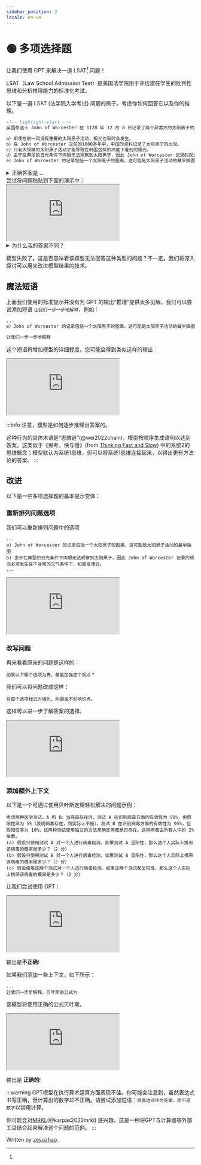 ```yaml
---
sidebar_position: 2
locale: en-us
---
```


# 🟢 多项选择题

让我们使用 GPT 来解决一道 LSAT[^1] 问题！

[^1]: 
LSAT（Law School Admission Test）是美国法学院用于评估潜在学生的批判性思维和分析推理能力的标准化考试。

以下是一道 LSAT (法学院入学考试) 问题的例子。考虑你如何回答它以及你的推理。

```md
<!-- highlight-start -->
英国修道士 John of Worcester 在 1128 年 12 月 8 日记录了两个异常大的太阳黑子的出现。五天后，韩国南部观察到了一个明亮的极光。太阳黑子活动通常在平均五天的时间段之后，极光出现。因此，韩国的观测有助于证实 John of Worcester 的观测。以下哪项是正确的，如果是正确的，最能加强这个观点？

a）即使在前一周没有重要的太阳黑子活动，极光也有时会发生。
b）在 John of Worcester 之前的1000多年中，中国的资料记录了太阳黑子的出现。
c）只有大规模的太阳黑子活动才能导致在韩国这样的纬度下看到的极光。
d）由于在典型的日光条件下肉眼无法观察到太阳黑子，因此 John of Worcester 记录的观测必须发生在不寻常的天气条件下，如雾或薄云。
e）John of Worcester 的记录包括一个太阳黑子的图画，这可能是太阳黑子活动的最早插图。
```

<details>
<summary>正确答案是 ...</summary>
c）只有大规模的太阳黑子活动才能导致在韩国这样的纬度下看到的极光。
</details>
尝试将问题粘贴到下面的演示中：

<iframe
    src="https://embed.learnprompting.org/embed?config=eyJ0b3BQIjowLCJ0ZW1wZXJhdHVyZSI6MCwibWF4VG9rZW5zIjoyNTYsIm91dHB1dCI6ImXvvIlKb2huIG9mIFdvcmNlc3RlciDnmoTorrDlvZXljIXmi6zkuIDkuKrlpKrpmLPpu5HlrZDnmoTlm77nlLvvvIzov5nlj6%2Fog73mmK%2FlpKrpmLPpu5HlrZDmtLvliqjnmoTmnIDml6nmj5Llm77jgIIiLCJwcm9tcHQiOiLoi7Hlm73kv67pgZPlo6sgSm9obiBvZiBXb3JjZXN0ZXIg5ZyoIDExMjgg5bm0IDEyIOaciCA4IOaXpeiusOW9leS6huS4pOS4quW8guW4uOWkp%2BeahOWkqumYs%2Bm7keWtkOeahOWHuueOsOOAguS6lOWkqeWQju%2B8jOmfqeWbveWNl%2BmDqOinguWvn%2BWIsOS6huS4gOS4quaYjuS6rueahOaegeWFieOAguWkqumYs%2Bm7keWtkOa0u%2BWKqOmAmuW4uOWcqOW5s%2BWdh%2BS6lOWkqeeahOaXtumXtOauteS5i%2BWQju%2B8jOaegeWFieWHuueOsOOAguWboOatpO%2B8jOmfqeWbveeahOingua1i%2BacieWKqeS6juivgeWuniBKb2huIG9mIFdvcmNlc3RlciDnmoTop4LmtYvjgILku6XkuIvlk6rpobnmmK%2FmraPnoa7nmoTvvIzlpoLmnpzmmK%2FmraPnoa7nmoTvvIzmnIDog73liqDlvLrov5nkuKrop4LngrnvvJ9cbiBh77yJ5Y2z5L2%2F5Zyo5YmN5LiA5ZGo5rKh5pyJ6YeN6KaB55qE5aSq6Ziz6buR5a2Q5rS75Yqo77yM5p6B5YWJ5Lmf5pyJ5pe25Lya5Y%2BR55Sf44CCXG4gYu%2B8ieWcqCBKb2huIG9mIFdvcmNlc3RlciDkuYvliY3nmoQxMDAw5aSa5bm05Lit77yM5Lit5Zu955qE6LWE5paZ6K6w5b2V5LqG5aSq6Ziz6buR5a2Q55qE5Ye6546w44CCXG4gY%2B%2B8ieWPquacieWkp%2BinhOaooeeahOWkqumYs%2Bm7keWtkOa0u%2BWKqOaJjeiDveWvvOiHtOWcqOmfqeWbvei%2Fmeagt%2BeahOe6rOW6puS4i%2Beci%2BWIsOeahOaegeWFieOAglxuIGTvvInnlLHkuo7lnKjlhbjlnovnmoTml6XlhYnmnaHku7bkuIvogonnnLzml6Dms5Xop4Llr5%2FliLDlpKrpmLPpu5HlrZDvvIzlm6DmraQgSm9obiBvZiBXb3JjZXN0ZXIg6K6w5b2V55qE6KeC5rWL5b%2BF6aG75Y%2BR55Sf5Zyo5LiN5a%2B75bi455qE5aSp5rCU5p2h5Lu25LiL77yM5aaC6Zu%2B5oiW6JaE5LqR44CCXG4gZe%2B8iUpvaG4gb2YgV29yY2VzdGVyIOeahOiusOW9leWMheaLrOS4gOS4quWkqumYs%2Bm7keWtkOeahOWbvueUu%2B%2B8jOi%2FmeWPr%2BiDveaYr%2BWkqumYs%2Bm7keWtkOa0u%2BWKqOeahOacgOaXqeaPkuWbvuOAgiIsIm1vZGVsIjoidGV4dC1kYXZpbmNpLTAwMyJ9"
    style={{width:"100%", height:"500px", border:"0", borderRadius:"4px", overflow:"hidden"}}
    sandbox="allow-forms allow-modals allow-popups allow-presentation allow-same-origin allow-scripts"
></iframe>

<details scheme='warning'>
<summary>为什么我的答案不同？</summary>
您的答案可能会因为以下原因而不同：

1）基础模型 GPT-3 的更新
2）文本生成过程中的随机性。我们可以通过将 <a href="https://beta.openai.com/docs/api-reference/completions/create#completions/create-temperature">temperature</a> 设置为 0 来使输出更加一致。

</details>

模型失败了。这是否意味着该模型无法回答这种类型的问题？不一定。我们将深入探讨可以用来改进模型结果的技术。

## 魔法短语
上面我们使用的标准提示并没有为 GPT 的输出“推理”提供太多见解。我们可以尝试添加短语 `让我们一步一步地解释`，例如：

```markdown
...
e）John of Worcester 的记录包括一个太阳黑子的图画，这可能是太阳黑子活动的最早插图。

让我们一步一步地解释
```

这个短语将增加模型的详细程度。您可能会得到类似这样的输出：

<iframe
    src="https://embed.learnprompting.org/embed?config=eyJtb2RlbCI6InRleHQtZGF2aW5jaS0wMDMiLCJwcm9tcHQiOiLoi7Hlm73kv67pgZPlo6sgSm9obiBvZiBXb3JjZXN0ZXIg5ZyoIDExMjgg5bm0IDEyIOaciCA4IOaXpeiusOW9leS6huS4pOS4quW8guW4uOWkp%2BeahOWkqumYs%2Bm7keWtkOeahOWHuueOsOOAguS6lOWkqeWQju%2B8jOmfqeWbveWNl%2BmDqOinguWvn%2BWIsOS6huS4gOS4quaYjuS6rueahOaegeWFieOAguWkqumYs%2Bm7keWtkOa0u%2BWKqOmAmuW4uOWcqOW5s%2BWdh%2BS6lOWkqeeahOaXtumXtOauteS5i%2BWQju%2B8jOaegeWFieWHuueOsOOAguWboOatpO%2B8jOmfqeWbveeahOingua1i%2BacieWKqeS6juivgeWuniBKb2huIG9mIFdvcmNlc3RlciDnmoTop4LmtYvjgILku6XkuIvlk6rpobnmmK%2FmraPnoa7nmoTvvIzlpoLmnpzmmK%2FmraPnoa7nmoTvvIzmnIDog73liqDlvLrov5nkuKrop4LngrnvvJ9cbmHvvInljbPkvb%2FlnKjliY3kuIDlkajmsqHmnInph43opoHnmoTlpKrpmLPpu5HlrZDmtLvliqjvvIzmnoHlhYnkuZ%2FmnInml7bkvJrlj5HnlJ%2FjgIJcbmLvvInlnKggSm9obiBvZiBXb3JjZXN0ZXIg5LmL5YmN55qEMTAwMOWkmuW5tOS4re%2B8jOS4reWbveeahOi1hOaWmeiusOW9leS6huWkqumYs%2Bm7keWtkOeahOWHuueOsOOAglxuY%2B%2B8ieWPquacieWkp%2BinhOaooeeahOWkqumYs%2Bm7keWtkOa0u%2BWKqOaJjeiDveWvvOiHtOWcqOmfqeWbvei%2Fmeagt%2BeahOe6rOW6puS4i%2Beci%2BWIsOeahOaegeWFieOAglxuZO%2B8ieeUseS6juWcqOWFuOWei%2BeahOaXpeWFieadoeS7tuS4i%2BiCieecvOaXoOazleinguWvn%2BWIsOWkqumYs%2Bm7keWtkO%2B8jOWboOatpCBKb2huIG9mIFdvcmNlc3RlciDorrDlvZXnmoTop4LmtYvlv4Xpobvlj5HnlJ%2FlnKjkuI3lr7vluLjnmoTlpKnmsJTmnaHku7bkuIvvvIzlpoLpm77miJboloTkupHjgIJcbmXvvIlKb2huIG9mIFdvcmNlc3RlciDnmoTorrDlvZXljIXmi6zkuIDkuKrlpKrpmLPpu5HlrZDnmoTlm77nlLvvvIzov5nlj6%2Fog73mmK%2FlpKrpmLPpu5HlrZDmtLvliqjnmoTmnIDml6nmj5Llm77jgILorqnmiJHku6zkuIDmraXkuIDmraXlnLDop6Pph4oiLCJvdXRwdXQiOiJB77yJ5q2k6YCJ6aG55piv5LiN5q2j56Gu55qE44CC6L%2BZ5Liq562U5qGI5bm25rKh5pyJ5Yqg5by66KeC54K577yM5Zug5Li65a6D5o%2BQ5Ye65LqG5p6B5YWJ55qE5Y%2Bm5LiA56eN6Kej6YeK44CCXG5C77yJ5q2k6YCJ6aG55piv5LiN5q2j56Gu55qE44CC6L%2BZ5Liq562U5qGI5bm25rKh5pyJ5Yqg5by66KeC54K577yM5Zug5Li65a6D5LiO5aSq6Ziz6buR5a2Q5rS75Yqo5ZKM5p6B5YWJ6KeC5rWL5LmL6Ze055qE6IGU57O75peg5YWz44CCXG5D77yJ5q2k6YCJ6aG55piv5q2j56Gu55qE44CC6L%2BZ5Liq562U5qGI6YCa6L%2BH6KGo5piOIEpvaG4gb2YgV29yY2VzdGVyIOiusOW9leeahOWkqumYs%2Bm7keWtkOa0u%2BWKqOaYr%2Bingua1i%2BWIsOeahOS6lOWkqeWQjuWcqOmfqeWbveeci%2BWIsOeahOaegeWFieeahOWOn%2BWboO%2B8jOS7juiAjOWKoOW8uuS6huingueCueOAglxuRO%2B8ieatpOmAiemhueaYr%2BS4jeato%2BehrueahOOAgui%2FmeS4quetlOahiOW5tuayoeacieWKoOW8uuingueCue%2B8jOWboOS4uuWug%2BS4juWkqumYs%2Bm7keWtkOa0u%2BWKqOWSjOaegeWFieingua1i%2BS5i%2BmXtOeahOiBlOezu%2BaXoOWFs%2BOAglxuRSkg5q2k6YCJ6aG55piv5LiN5q2j56Gu55qE44CC6L%2BZ5Liq562U5qGI5LiO5aSq6Ziz6buR5a2Q5rS75Yqo5ZKM5p6B5YWJ55qE5YWz57O75peg5YWz44CC5q2j56Gu562U5qGI5pivQykg5Y%2Bq5pyJ6YeN5bqm5aSq6Ziz6buR5a2Q5rS75Yqo5omN6IO95a%2B86Ie05Zyo6Z%2Bp5Zu96L%2BZ5qC35L2O55qE57qs5bqm5LiK5Y%2Bv6KeB55qE5p6B5YWJ44CCIiwibWF4VG9rZW5zIjoyNTYsImJveFJvd3MiOjEwLCJ0ZW1wZXJhdHVyZSI6MCwidG9wUCI6MX0%3D"
    style={{width:"100%", height:"500px", border:"0", borderRadius:"4px", overflow:"hidden"}}
    sandbox="allow-forms allow-modals allow-popups allow-presentation allow-same-origin allow-scripts"
></iframe>

<p></p>

:::info
注意，模型是如何逐步推理出答案的。

这种行为的具体术语是“思维链”(@wei2022chain)，模型按顺序生成语句以达到答案。这类似于《思考，快与慢》(from [Thinking Fast and Slow](https://en.wikipedia.org/wiki/Thinking,_Fast_and_Slow)) 中的系统2的思维概念；模型默认为系统1思维，但可以将系统1思维连接起来，以得出更有方法论的答案。
:::

## 改进

以下是一些多项选择题的基本提示变体：

### 重新排列问题选项

我们可以重新排列问题中的选项

```
...
a) John of Worcester 的记录包括一个太阳黑子的图画，这可能是太阳黑子活动的最早插图
b) 由于在典型的日光条件下肉眼无法观察到太阳黑子，因此 John of Worcester 记录的观测必须发生在不寻常的天气条件下，如雾或薄云。
...
```

<iframe
    src="https://embed.learnprompting.org/embed?config=eyJtb2RlbCI6InRleHQtZGF2aW5jaS0wMDMiLCJwcm9tcHQiOiLoi7Hlm73kv67pgZPlo6sgSm9obiBvZiBXb3JjZXN0ZXIg5ZyoIDExMjgg5bm0IDEyIOaciCA4IOaXpeiusOW9leS6huS4pOS4quW8guW4uOWkp%2BeahOWkqumYs%2Bm7keWtkOeahOWHuueOsOOAguS6lOWkqeWQju%2B8jOmfqeWbveWNl%2BmDqOinguWvn%2BWIsOS6huS4gOS4quaYjuS6rueahOaegeWFieOAguWkqumYs%2Bm7keWtkOa0u%2BWKqOmAmuW4uOWcqOW5s%2BWdh%2BS6lOWkqeeahOaXtumXtOauteS5i%2BWQju%2B8jOaegeWFieWHuueOsOOAguWboOatpO%2B8jOmfqeWbveeahOingua1i%2BacieWKqeS6juivgeWuniBKb2huIG9mIFdvcmNlc3RlciDnmoTop4LmtYvjgILku6XkuIvlk6rpobnmmK%2FmraPnoa7nmoTvvIzlpoLmnpzmmK%2FmraPnoa7nmoTvvIzmnIDog73liqDlvLrov5nkuKrop4LngrnvvJ9cbmHvvIlKb2huIG9mIFdvcmNlc3RlciDnmoTorrDlvZXljIXmi6zkuIDkuKrlpKrpmLPpu5HlrZDnmoTlm77nlLvvvIzov5nlj6%2Fog73mmK%2FlpKrpmLPpu5HlrZDmtLvliqjnmoTmnIDml6nmj5Llm77jgIJcbmLvvInnlLHkuo7lnKjlhbjlnovnmoTml6XlhYnmnaHku7bkuIvogonnnLzml6Dms5Xop4Llr5%2FliLDlpKrpmLPpu5HlrZDvvIzlm6DmraQgSm9obiBvZiBXb3JjZXN0ZXIg6K6w5b2V55qE6KeC5rWL5b%2BF6aG75Y%2BR55Sf5Zyo5LiN5a%2B75bi455qE5aSp5rCU5p2h5Lu25LiL77yM5aaC6Zu%2B5oiW6JaE5LqR44CCXG5j77yJ5Y2z5L2%2F5Zyo5YmN5LiA5ZGo5rKh5pyJ6YeN6KaB55qE5aSq6Ziz6buR5a2Q5rS75Yqo77yM5p6B5YWJ5Lmf5pyJ5pe25Lya5Y%2BR55Sf44CCXG5k77yJ5ZyoIEpvaG4gb2YgV29yY2VzdGVyIOS5i%2BWJjeeahDEwMDDlpJrlubTkuK3vvIzkuK3lm73nmoTotYTmlpnorrDlvZXkuoblpKrpmLPpu5HlrZDnmoTlh7rnjrDjgIJcbmXvvInlj6rmnInlpKfop4TmqKHnmoTlpKrpmLPpu5HlrZDmtLvliqjmiY3og73lr7zoh7TlnKjpn6nlm73ov5nmoLfnmoTnuqzluqbkuIvnnIvliLDnmoTmnoHlhYnjgILorqnmiJHku6zkuIDmraXkuIDmraXlnLDop6Pph4oiLCJvdXRwdXQiOiJBKSDliYrlvLEgLSDor6XpgInpobnliYrlvLHkuobop4LngrnvvIzlm6DkuLrlroPmmpfnpLrmnoHlhYnlubbkuI3kuIDlrprpnIDopoHnlLHlpKrpmLPpu5HlrZDmtLvliqjlvJXotbfvvIzogIzov5nmraPmmK%2FkvZzogIXor5Xlm77pmJDov7DnmoTop4LngrnjgIJCKSDkuI3lvbHlk40gLSDor6XpgInpobnlr7norrrngrnmsqHmnInlvbHlk43vvIzlm6DkuLrlroPkuI7lpKrpmLPpu5HlrZDlkozmnoHlhYnlh7rnjrDkuYvpl7TnmoTogZTns7vml6DlhbPjgIJDKSDlop7lvLogLSDor6XpgInpobnlop7lvLrkuoborrrngrnvvIzlm6DkuLrlroPooajmmI7lnKjpn6nlm73op4Llr5%2FliLDmnoHlhYnnmoTllK%2FkuIDmlrnms5XmmK%2FlpoLmnpzmnInlpKfop4TmqKHnmoTlpKrpmLPpu5HlrZDmtLvliqjvvIzogIzov5nlsLHmmK%2Fnuqbnv7DCt%2Bayg%2BaWr%2BeJueeahOWPkeeOsOOAgkQpIOWJiuW8sSAtIOivpemAiemhueWJiuW8seS6huingueCue%2B8jOWboOS4uuWug%2Baal%2Bekuue6pue%2FsMK35rKD5pav54m56KeC5a%2Bf5aSq6Ziz6buR5a2Q55qE5p2h5Lu25Y%2Bv6IO95LiN5Y%2Bv6Z2g77yM6L%2BZ5Y%2Bv6IO95Lya5a%2B55LuW55qE5Y%2BR546w55qE5YeG56Gu5oCn5Lqn55Sf5oCA55aR44CCRSkg5LiN5b2x5ZONIC0g6K%2Bl6YCJ6aG55a%2B56K6654K55rKh5pyJ5b2x5ZON77yM5Zug5Li65a6D5LiO5aSq6Ziz6buR5a2Q5ZKM5p6B5YWJ5Ye6546w5LmL6Ze055qE6IGU57O75peg5YWz44CCIiwibWF4VG9rZW5zIjoyNTYsImJveFJvd3MiOjEwLCJ0ZW1wZXJhdHVyZSI6MCwidG9wUCI6MX0%3D"
    style={{width:"100%", height:"500px", border:"0", borderRadius:"4px", overflow:"hidden"}}
    sandbox="allow-forms allow-modals allow-popups allow-presentation allow-same-origin allow-scripts"
></iframe>

### 改写问题


再来看看原来的问题是这样的：
```
如果以下哪个选项为真，最能加强这个观点？
```

我们可以将问题改成这样：
```
将每个选项标记为强化、削弱或不影响论点。
```
这样可以进一步了解答案的选择。


<iframe
    src="https://embed.learnprompting.org/embed?config=eyJtb2RlbCI6InRleHQtZGF2aW5jaS0wMDMiLCJwcm9tcHQiOiLoi7Hlm73kv67pgZPlo6sgSm9obiBvZiBXb3JjZXN0ZXIg5ZyoIDExMjgg5bm0IDEyIOaciCA4IOaXpeiusOW9leS6huS4pOS4quW8guW4uOWkp%2BeahOWkqumYs%2Bm7keWtkOeahOWHuueOsOOAguS6lOWkqeWQju%2B8jOmfqeWbveWNl%2BmDqOinguWvn%2BWIsOS6huS4gOS4quaYjuS6rueahOaegeWFieOAguWkqumYs%2Bm7keWtkOa0u%2BWKqOmAmuW4uOWcqOW5s%2BWdh%2BS6lOWkqeeahOaXtumXtOauteS5i%2BWQju%2B8jOaegeWFieWHuueOsOOAguWboOatpO%2B8jOmfqeWbveeahOingua1i%2BacieWKqeS6juivgeWuniBKb2huIG9mIFdvcmNlc3RlciDnmoTop4LmtYvjgILku6XkuIvlk6rpobnmmK%2FmraPnoa7nmoTvvIzlpoLmnpzmmK%2FmraPnoa7nmoTvvIzmnIDog73liqDlvLrov5nkuKrop4LngrnvvJ9cbmHvvInljbPkvb%2FlnKjliY3kuIDlkajmsqHmnInph43opoHnmoTlpKrpmLPpu5HlrZDmtLvliqjvvIzmnoHlhYnkuZ%2FmnInml7bkvJrlj5HnlJ%2FjgIJcbmLvvInlnKggSm9obiBvZiBXb3JjZXN0ZXIg5LmL5YmN55qEMTAwMOWkmuW5tOS4re%2B8jOS4reWbveeahOi1hOaWmeiusOW9leS6huWkqumYs%2Bm7keWtkOeahOWHuueOsOOAglxuY%2B%2B8ieWPquacieWkp%2BinhOaooeeahOWkqumYs%2Bm7keWtkOa0u%2BWKqOaJjeiDveWvvOiHtOWcqOmfqeWbvei%2Fmeagt%2BeahOe6rOW6puS4i%2Beci%2BWIsOeahOaegeWFieOAglxuZO%2B8ieeUseS6juWcqOWFuOWei%2BeahOaXpeWFieadoeS7tuS4i%2BiCieecvOaXoOazleinguWvn%2BWIsOWkqumYs%2Bm7keWtkO%2B8jOWboOatpCBKb2huIG9mIFdvcmNlc3RlciDorrDlvZXnmoTop4LmtYvlv4Xpobvlj5HnlJ%2FlnKjkuI3lr7vluLjnmoTlpKnmsJTmnaHku7bkuIvvvIzlpoLpm77miJboloTkupHjgIJcbmXvvIlKb2huIG9mIFdvcmNlc3RlciDnmoTorrDlvZXljIXmi6zkuIDkuKrlpKrpmLPpu5HlrZDnmoTlm77nlLvvvIzov5nlj6%2Fog73mmK%2FlpKrpmLPpu5HlrZDmtLvliqjnmoTmnIDml6nmj5Llm77jgIJcbuWwhuavj%2BS4qumAiemhueagh%2BivhuS4uuWKoOW8uuOAgeWJiuW8seaIluS4jeW9seWTjeiuuueCue%2B8jOW5tuS4gOatpeS4gOatpeino%2BmHiuOAgiIsIm91dHB1dCI6IkEpIOWJiuW8sSAtIOivpemAiemhueWJiuW8seS6huingueCue%2B8jOWboOS4uuWug%2Baal%2BekuuaegeWFieW5tuS4jeS4gOWumumcgOimgeeUseWkqumYs%2Bm7keWtkOa0u%2BWKqOW8lei1t%2B%2B8jOiAjOi%2Fmeato%2BaYr%2BS9nOiAheivleWbvumYkOi%2FsOeahOingueCueOAgkIpIOS4jeW9seWTjSAtIOivpemAiemhueWvueiuuueCueayoeacieW9seWTje%2B8jOWboOS4uuWug%2BS4juWkqumYs%2Bm7keWtkOWSjOaegeWFieWHuueOsOS5i%2BmXtOeahOiBlOezu%2BaXoOWFs%2BOAgkMpIOWinuW8uiAtIOivpemAiemhueWinuW8uuS6huiuuueCue%2B8jOWboOS4uuWug%2BihqOaYjuWcqOmfqeWbveinguWvn%2BWIsOaegeWFieeahOWUr%2BS4gOaWueazleaYr%2BWmguaenOacieWkp%2BinhOaooeeahOWkqumYs%2Bm7keWtkOa0u%2BWKqO%2B8jOiAjOi%2FmeWwseaYr%2Be6pue%2FsMK35rKD5pav54m555qE5Y%2BR546w44CCRCkg5YmK5byxIC0g6K%2Bl6YCJ6aG55YmK5byx5LqG6KeC54K577yM5Zug5Li65a6D5pqX56S657qm57%2BwwrfmsoPmlq%2Fnibnop4Llr5%2FlpKrpmLPpu5HlrZDnmoTmnaHku7blj6%2Fog73kuI3lj6%2FpnaDvvIzov5nlj6%2Fog73kvJrlr7nku5bnmoTlj5HnjrDnmoTlh4bnoa7mgKfkuqfnlJ%2FmgIDnlpHjgIJFKSDkuI3lvbHlk40gLSDor6XpgInpobnlr7norrrngrnmsqHmnInlvbHlk43vvIzlm6DkuLrlroPkuI7lpKrpmLPpu5HlrZDlkozmnoHlhYnlh7rnjrDkuYvpl7TnmoTogZTns7vml6DlhbPjgIIiLCJtYXhUb2tlbnMiOjI1NiwiYm94Um93cyI6MTAsInRlbXBlcmF0dXJlIjowLCJ0b3BQIjoxfQ%3D%3D"
    style={{width:"100%", height:"500px", border:"0", borderRadius:"4px", overflow:"hidden"}}
    sandbox="allow-forms allow-modals allow-popups allow-presentation allow-same-origin allow-scripts"
></iframe>

### 添加额外上下文

以下是一个可通过使用贝叶斯定理轻松解决的问题示例：

```
考虑两种医学测试，A 和 B。当病毒存在时，测试 A 在识别病毒方面的有效性为 90%，但假阳性率为 5%（表明病毒存在，而实际上不是）。测试 B 在识别病毒方面的有效性为 95%，但假阳性率为 10%。这两种测试使用独立的方法来确定病毒是否存在。这种病毒由所有人中的 2% 承载。
(a) 假设只使用测试 A 对一个人进行病毒检测。如果测试 A 呈阳性，那么这个人实际上携带该病毒的概率是多少？（2 分）
(b) 假设只使用测试 B 对一个人进行病毒检测。如果测试 B 呈阳性，那么这个人实际上携带该病毒的概率是多少？（2 分）
(c) 假设使用这两个测试对一个人进行病毒检测。如果这两个测试都呈阳性，那么这个人实际上携带该病毒的概率是多少？（2 分）
```

让我们尝试使用 GPT：

<iframe
    src="https://embed.learnprompting.org/embed?config=eyJtb2RlbCI6InRleHQtZGF2aW5jaS0wMDMiLCJwcm9tcHQiOiLogIPomZHkuKTnp43ljLvlrabmtYvor5XvvIxBIOWSjCBC44CC5b2T55eF5q%2BS5a2Y5Zyo5pe277yM5rWL6K%2BVIEEg5Zyo6K%2BG5Yir55eF5q%2BS5pa56Z2i55qE5pyJ5pWI5oCn5Li6IDkwJe%2B8jOS9huWBh%2BmYs%2BaAp%2BeOh%2BS4uiA1Je%2B8iOihqOaYjueXheavkuWtmOWcqO%2B8jOiAjOWunumZheS4iuS4jeaYr%2B%2B8ieOAgua1i%2BivlSBCIOWcqOivhuWIq%2BeXheavkuaWuemdoueahOacieaViOaAp%2BS4uiA5NSXvvIzkvYblgYfpmLPmgKfnjofkuLogMTAl44CC6L%2BZ5Lik56eN5rWL6K%2BV5L2%2F55So54us56uL55qE5pa55rOV5p2l56Gu5a6a55eF5q%2BS5piv5ZCm5a2Y5Zyo44CC6L%2BZ56eN55eF5q%2BS55Sx5omA5pyJ5Lq65Lit55qEIDIlIOaJv%2Bi9veOAglxuKGEpIOWBh%2BiuvuWPquS9v%2BeUqOa1i%2BivlSBBIOWvueS4gOS4quS6uui%2Fm%2BihjOeXheavkuajgOa1i%2BOAguWmguaenOa1i%2BivlSBBIOWRiOmYs%2BaAp%2B%2B8jOmCo%2BS5iOi%2FmeS4quS6uuWunumZheS4iuaQuuW4puivpeeXheavkueahOamgueOh%2BaYr%2BWkmuWwke%2B8n%2B%2B8iDIg5YiG77yJXG4oYikg5YGH6K6%2B5Y%2Bq5L2%2F55So5rWL6K%2BVIEIg5a%2B55LiA5Liq5Lq66L%2Bb6KGM55eF5q%2BS5qOA5rWL44CC5aaC5p6c5rWL6K%2BVIEIg5ZGI6Ziz5oCn77yM6YKj5LmI6L%2BZ5Liq5Lq65a6e6ZmF5LiK5pC65bim6K%2Bl55eF5q%2BS55qE5qaC546H5piv5aSa5bCR77yf77yIMiDliIbvvIlcbihjKSDlgYforr7kvb%2FnlKjov5nkuKTkuKrmtYvor5Xlr7nkuIDkuKrkurrov5vooYznl4Xmr5Lmo4DmtYvjgILlpoLmnpzov5nkuKTkuKrmtYvor5Xpg73lkYjpmLPmgKfvvIzpgqPkuYjov5nkuKrkurrlrp7pmYXkuIrmkLrluKbor6Xnl4Xmr5LnmoTmpoLnjofmmK%2FlpJrlsJHvvJ%2FvvIgyIOWIhu%2B8iSIsIm91dHB1dCI6IihhKSDlpoLmnpzmtYvor5VB5ZGI6Ziz5oCn77yM6YKj5LmI5Lq656Gu5a6e5pC65bim55eF5q%2BS55qE5qaC546H5pivOTAl44CCXG5cbihiKSDlpoLmnpzmtYvor5VC5ZGI6Ziz5oCn77yM6YKj5LmI5Lq656Gu5a6e5pC65bim55eF5q%2BS55qE5qaC546H5Li6OTUl44CCXG5cbiAoYykg5aaC5p6c5Lik5Liq5rWL6K%2BV57uT5p6c6YO95ZGI6Ziz5oCn77yM6YKj5LmI5Lq656Gu5a6e5pC65bim55eF5q%2BS55qE5qaC546H5Li6OTkuOSXjgIIiLCJtYXhUb2tlbnMiOjI1NiwiYm94Um93cyI6MTAsInRlbXBlcmF0dXJlIjowLCJ0b3BQIjowfQ%3D%3D"
    style={{width:"100%", height:"500px", border:"0", borderRadius:"4px", overflow:"hidden"}}
    sandbox="allow-forms allow-modals allow-popups allow-presentation allow-same-origin allow-scripts"
></iframe>

输出是**不正确**!

如果我们添加一些上下文，如下所示：

```
...
让我们一步步解释。贝叶斯的公式为
```
该模型将使用正确的公式贝叶斯。

<iframe
    src="https://embed.learnprompting.org/embed?config=eyJtb2RlbCI6InRleHQtZGF2aW5jaS0wMDMiLCJwcm9tcHQiOiLogIPomZHkuKTnp43ljLvlrabmtYvor5XvvIxBIOWSjCBC44CC5b2T55eF5q%2BS5a2Y5Zyo5pe277yM5rWL6K%2BVIEEg5Zyo6K%2BG5Yir55eF5q%2BS5pa56Z2i55qE5pyJ5pWI5oCn5Li6IDkwJe%2B8jOS9huWBh%2BmYs%2BaAp%2BeOh%2BS4uiA1Je%2B8iOihqOaYjueXheavkuWtmOWcqO%2B8jOiAjOWunumZheS4iuS4jeaYr%2B%2B8ieOAgua1i%2BivlSBCIOWcqOivhuWIq%2BeXheavkuaWuemdoueahOacieaViOaAp%2BS4uiA5NSXvvIzkvYblgYfpmLPmgKfnjofkuLogMTAl44CC6L%2BZ5Lik56eN5rWL6K%2BV5L2%2F55So54us56uL55qE5pa55rOV5p2l56Gu5a6a55eF5q%2BS5piv5ZCm5a2Y5Zyo44CC6L%2BZ56eN55eF5q%2BS55Sx5omA5pyJ5Lq65Lit55qEIDIlIOaJv%2Bi9veOAglxuKGEpIOWBh%2BiuvuWPquS9v%2BeUqOa1i%2BivlSBBIOWvueS4gOS4quS6uui%2Fm%2BihjOeXheavkuajgOa1i%2BOAguWmguaenOa1i%2BivlSBBIOWRiOmYs%2BaAp%2B%2B8jOmCo%2BS5iOi%2FmeS4quS6uuWunumZheS4iuaQuuW4puivpeeXheavkueahOamgueOh%2BaYr%2BWkmuWwke%2B8n%2B%2B8iDIg5YiG77yJXG4oYikg5YGH6K6%2B5Y%2Bq5L2%2F55So5rWL6K%2BVIEIg5a%2B55LiA5Liq5Lq66L%2Bb6KGM55eF5q%2BS5qOA5rWL44CC5aaC5p6c5rWL6K%2BVIEIg5ZGI6Ziz5oCn77yM6YKj5LmI6L%2BZ5Liq5Lq65a6e6ZmF5LiK5pC65bim6K%2Bl55eF5q%2BS55qE5qaC546H5piv5aSa5bCR77yf77yIMiDliIbvvIlcbihjKSDlgYforr7kvb%2FnlKjov5nkuKTkuKrmtYvor5Xlr7nkuIDkuKrkurrov5vooYznl4Xmr5Lmo4DmtYvjgILlpoLmnpzov5nkuKTkuKrmtYvor5Xpg73lkYjpmLPmgKfvvIzpgqPkuYjov5nkuKrkurrlrp7pmYXkuIrmkLrluKbor6Xnl4Xmr5LnmoTmpoLnjofmmK%2FlpJrlsJHvvJ%2FvvIgyIOWIhu%2B8iVxuXG7orqnmiJHku6zkuIDmraXkuIDmraXop6Pph4rvvIzlnKjnrZTmoYjkuK3nu5nlh7rmlbDlgLzooajovr7lvI%2FvvIzkuI3opoHov5Tlm57kuIDkuKrmlbDlrZfjgILotJ3lj7bmlq%2FlhazlvI%2FkuLoiLCJvdXRwdXQiOiJQKEF8QikgIiwibWF4VG9rZW5zIjoyNTYsImJveFJvd3MiOjEwLCJ0ZW1wZXJhdHVyZSI6MCwidG9wUCI6MH0%3D"
    style={{width:"100%", height:"500px", border:"0", borderRadius:"4px", overflow:"hidden"}}
    sandbox="allow-forms allow-modals allow-popups allow-presentation allow-same-origin allow-scripts"
></iframe>

输出是 **正确的**!

:::warning
GPT模型在执行算术运算方面表现不佳。你可能会注意到，虽然表达式书写正确，但计算出的数字却不正确。请尝试添加短语：`将表达式作为答案，而不是数字`以禁用计算。

你可能会对[MRKL](https://learnprompting.org/docs/advanced_applications/mrkl)(@karpas2022mrkl) 感兴趣，这是一种将GPT与计算器等外部工具结合起来解决这个问题的范例。
:::

Written by [zeyuzhao](https://github.com/Zeyuzhao).